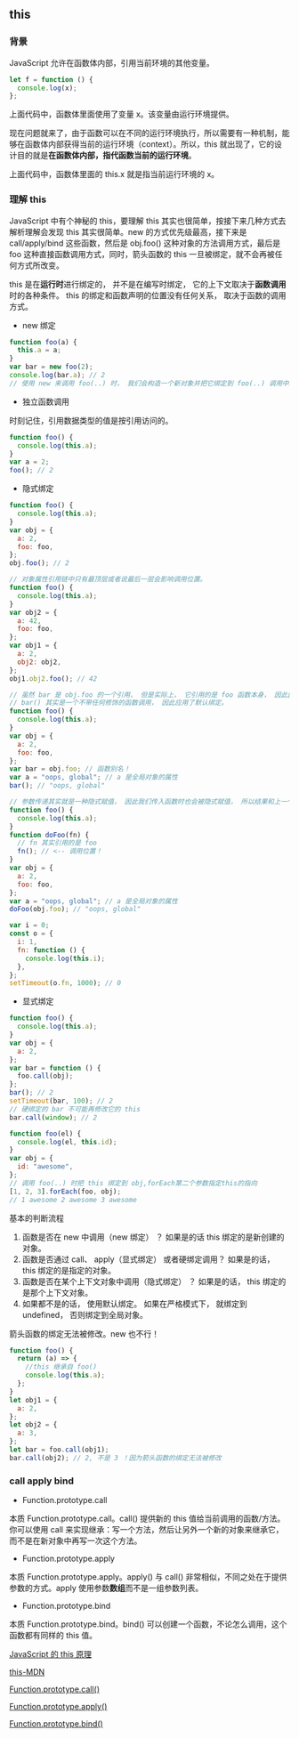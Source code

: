 ## this

### 背景

JavaScript 允许在函数体内部，引用当前环境的其他变量。

```js
let f = function () {
  console.log(x);
};
```

上面代码中，函数体里面使用了变量 x。该变量由运行环境提供。

现在问题就来了，由于函数可以在不同的运行环境执行，所以需要有一种机制，能够在函数体内部获得当前的运行环境（context）。所以，this 就出现了，它的设计目的就是**在函数体内部，指代函数当前的运行环境**。

上面代码中，函数体里面的 this.x 就是指当前运行环境的 x。

### 理解 this

JavaScript 中有个神秘的 this，要理解 this 其实也很简单，按接下来几种方式去解析理解会发现 this 其实很简单。new 的方式优先级最高，接下来是 call/apply/bind 这些函数，然后是 obj.foo() 这种对象的方法调用方式，最后是 foo 这种直接函数调用方式，同时，箭头函数的 this 一旦被绑定，就不会再被任何方式所改变。

this 是在**运行时**进行绑定的， 并不是在编写时绑定， 它的上下文取决于**函数调用**时的各种条件。 this 的绑定和函数声明的位置没有任何关系， 取决于函数的调用方式。

- new 绑定

```js
function foo(a) {
  this.a = a;
}
var bar = new foo(2);
console.log(bar.a); // 2
// 使用 new 来调用 foo(..) 时， 我们会构造一个新对象并把它绑定到 foo(..) 调用中的 this 上。
```

- 独立函数调用

时刻记住，引用数据类型的值是按引用访问的。

```js
function foo() {
  console.log(this.a);
}
var a = 2;
foo(); // 2
```

- 隐式绑定

```js
function foo() {
  console.log(this.a);
}
var obj = {
  a: 2,
  foo: foo,
};
obj.foo(); // 2

// 对象属性引用链中只有最顶层或者说最后一层会影响调用位置。
function foo() {
  console.log(this.a);
}
var obj2 = {
  a: 42,
  foo: foo,
};
var obj1 = {
  a: 2,
  obj2: obj2,
};
obj1.obj2.foo(); // 42

// 虽然 bar 是 obj.foo 的一个引用， 但是实际上， 它引用的是 foo 函数本身， 因此此时的
// bar() 其实是一个不带任何修饰的函数调用， 因此应用了默认绑定。
function foo() {
  console.log(this.a);
}
var obj = {
  a: 2,
  foo: foo,
};
var bar = obj.foo; // 函数别名！
var a = "oops, global"; // a 是全局对象的属性
bar(); // "oops, global"

// 参数传递其实就是一种隐式赋值， 因此我们传入函数时也会被隐式赋值， 所以结果和上一个例子一样。
function foo() {
  console.log(this.a);
}
function doFoo(fn) {
  // fn 其实引用的是 foo
  fn(); // <-- 调用位置！
}
var obj = {
  a: 2,
  foo: foo,
};
var a = "oops, global"; // a 是全局对象的属性
doFoo(obj.foo); // "oops, global"

var i = 0;
const o = {
  i: 1,
  fn: function () {
    console.log(this.i);
  },
};
setTimeout(o.fn, 1000); // 0
```

- 显式绑定

```js
function foo() {
  console.log(this.a);
}
var obj = {
  a: 2,
};
var bar = function () {
  foo.call(obj);
};
bar(); // 2
setTimeout(bar, 100); // 2
// 硬绑定的 bar 不可能再修改它的 this
bar.call(window); // 2

function foo(el) {
  console.log(el, this.id);
}
var obj = {
  id: "awesome",
};
// 调用 foo(..) 时把 this 绑定到 obj,forEach第二个参数指定this的指向
[1, 2, 3].forEach(foo, obj);
// 1 awesome 2 awesome 3 awesome
```

基本的判断流程

1. 函数是否在 new 中调用（new 绑定） ？ 如果是的话 this 绑定的是新创建的对象。
2. 函数是否通过 call、 apply（显式绑定） 或者硬绑定调用？ 如果是的话， this 绑定的是指定的对象。
3. 函数是否在某个上下文对象中调用（隐式绑定） ？ 如果是的话， this 绑定的是那个上下文对象。
4. 如果都不是的话， 使用默认绑定。 如果在严格模式下， 就绑定到 undefined， 否则绑定到全局对象。

箭头函数的绑定无法被修改。new 也不行！

```js
function foo() {
  return (a) => {
    //this 继承自 foo()
    console.log(this.a);
  };
}
let obj1 = {
  a: 2,
};
let obj2 = {
  a: 3,
};
let bar = foo.call(obj1);
bar.call(obj2); // 2, 不是 3 ！因为箭头函数的绑定无法被修改
```

### call apply bind

- Function.prototype.call

本质 Function.prototype.call。call() 提供新的 this 值给当前调用的函数/方法。你可以使用 call 来实现继承：写一个方法，然后让另外一个新的对象来继承它，而不是在新对象中再写一次这个方法。

- Function.prototype.apply

本质 Function.prototype.apply。apply() 与 call() 非常相似，不同之处在于提供参数的方式。apply 使用参数**数组**而不是一组参数列表。

- Function.prototype.bind

本质 Function.prototype.bind。bind() 可以创建一个函数，不论怎么调用，这个函数都有同样的 this 值。

[JavaScript 的 this 原理](https://www.ruanyifeng.com/blog/2018/06/javascript-this.html)

[this-MDN](https://developer.mozilla.org/zh-CN/docs/Web/JavaScript/Reference/Operators/this)

[Function.prototype.call()](https://developer.mozilla.org/zh-CN/docs/Web/JavaScript/Reference/Global_Objects/Function/call)

[Function.prototype.apply()](https://developer.mozilla.org/zh-CN/docs/Web/JavaScript/Reference/Global_Objects/Function/apply)

[Function.prototype.bind()](https://developer.mozilla.org/zh-CN/docs/Web/JavaScript/Reference/Global_Objects/Function/bind)
